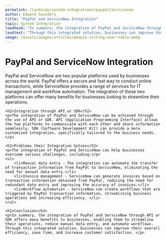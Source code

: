 ```yaml
---
permalink: /landings/system-integrations/paypal/servicenow
author: Edward Saunders
title: "PayPal and ServiceNow Integration"
topic: System Integration
leadhead: "In summary, the integration of PayPal and ServiceNow through API or SDK offers many benefits to businesses, enabling them to streamline their operations, reduce manual data entry, and automate workflows"
leadtext: "Through this integrated solution, businesses can improve their overall efficiency, save time, and increase customer satisfaction."
image: /assets/images/articles/people-sitting-near-table.webp
---
```

<div class="arttext">	<h1>PayPal and ServiceNow Integration</h1>
	<p>PayPal and ServiceNow are two popular platforms used by businesses across the world. PayPal offers a secure and fast way to conduct online transactions, while ServiceNow provides a range of services for IT management and workflow automation. The integration of these two platforms can offer many benefits for businesses looking to streamline their operations. </p>
	
	<h2>Integration through API or SDK</h2>
	<p>The integration of PayPal and ServiceNow can be achieved through the use of API or SDK. API (Application Programming Interface) allows the two platforms to communicate with each other and share information seamlessly. SDK (Software Development Kit) can provide a more customized integration, specifically tailored to the business needs. </p>

	<h2>Problems their Integration Solves</h2>
	<p>The integration of PayPal and ServiceNow can help businesses overcome various challenges, including:</p>
	<ul>
		<li>Manual data entry - The integration can automate the transfer of transaction information from PayPal to ServiceNow, eliminating the need for manual data entry.</li>
		<li>Invoice management - ServiceNow can generate invoices based on transaction information obtained from PayPal, reducing the need for redundant data entry and improving the accuracy of invoices.</li>
		<li>Workflow automation - ServiceNow can create workflows that are triggered by PayPal transaction information, streamlining business operations and increasing efficiency. </li>
	</ul>

	<h2>Conclusion</h2>
	<p>In summary, the integration of PayPal and ServiceNow through API or SDK offers many benefits to businesses, enabling them to streamline their operations, reduce manual data entry, and automate workflows. Through this integrated solution, businesses can improve their overall efficiency, save time, and increase customer satisfaction. </p>
</div>